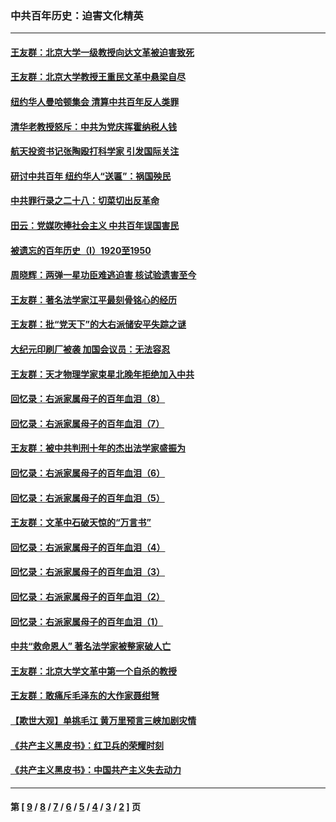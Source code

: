 ### 中共百年历史：迫害文化精英
---
#### [王友群：北京大学一级教授向达文革被迫害致死](../../pages/nf1176111/n13150966.md?09140430) 
#### [王友群：北京大学教授王重民文革中悬梁自尽](../../pages/nf1176111/n13084645.md?09140430) 
#### [纽约华人曼哈顿集会 清算中共百年反人类罪](../../pages/nf1176111/n13084157.md?09140430) 
#### [清华老教授怒斥：中共为党庆挥霍纳税人钱](../../pages/nf1176111/n13071430.md?09140430) 
#### [航天投资书记张陶殴打科学家 引发国际关注](../../pages/nf1176111/n13069132.md?09140430) 
#### [研讨中共百年 纽约华人“送匾”：祸国殃民](../../pages/nf1176111/n13057367.md?09140430) 
#### [中共罪行录之二十八：切菜切出反革命](../../pages/nf1176111/n13030600.md?09140430) 
#### [田云：党媒吹捧社会主义 中共百年误国害民](../../pages/nf1176111/n13006682.md?09140430) 
#### [被遗忘的百年历史（I）1920至1950](../../pages/nf1176111/n12986411.md?09140430) 
#### [周晓辉：两弹一星功臣难逃迫害 核试验遗害至今](../../pages/nf1176111/n12974997.md?09140430) 
#### [王友群：著名法学家江平最刻骨铭心的经历](../../pages/nf1176111/n12970787.md?09140430) 
#### [王友群：批“党天下”的大右派储安平失踪之谜](../../pages/nf1176111/n12954229.md?09140430) 
#### [大纪元印刷厂被袭 加国会议员：无法容忍](../../pages/nf1176111/n12883028.md?09140430) 
#### [王友群：天才物理学家束星北晚年拒绝加入中共](../../pages/nf1176111/n12792913.md?09140430) 
#### [回忆录：右派家属母子的百年血泪（8）](../../pages/nf1176111/n12706196.md?09140430) 
#### [回忆录：右派家属母子的百年血泪（7）](../../pages/nf1176111/n12706191.md?09140430) 
#### [王友群：被中共判刑十年的杰出法学家盛振为](../../pages/nf1176111/n12706141.md?09140430) 
#### [回忆录：右派家属母子的百年血泪（6）](../../pages/nf1176111/n12698863.md?09140430) 
#### [回忆录：右派家属母子的百年血泪（5）](../../pages/nf1176111/n12692515.md?09140430) 
#### [王友群：文革中石破天惊的“万言书”](../../pages/nf1176111/n12690994.md?09140430) 
#### [回忆录：右派家属母子的百年血泪（4）](../../pages/nf1176111/n12686410.md?09140430) 
#### [回忆录：右派家属母子的百年血泪（3）](../../pages/nf1176111/n12683820.md?09140430) 
#### [回忆录：右派家属母子的百年血泪（2）](../../pages/nf1176111/n12679738.md?09140430) 
#### [回忆录：右派家属母子的百年血泪（1）](../../pages/nf1176111/n12678112.md?09140430) 
#### [中共“救命恩人” 著名法学家被整家破人亡](../../pages/nf1176111/n12658168.md?09140430) 
#### [王友群：北京大学文革中第一个自杀的教授](../../pages/nf1176111/n12632697.md?09140430) 
#### [王友群：敢痛斥毛泽东的大作家聂绀弩](../../pages/nf1176111/n12384788.md?09140430) 
#### [【欺世大观】单挑毛江 黄万里预言三峡加剧灾情](../../pages/nf1176111/n12357101.md?09140430) 
#### [《共产主义黑皮书》：红卫兵的荣耀时刻](../../pages/nf1176111/n12190329.md?09140430) 
#### [《共产主义黑皮书》：中国共产主义失去动力](../../pages/nf1176111/n12168749.md?09140430) 

---
#### 第 [ [9](./9.md?09140430) / [8](./8.md?09140430) / [7](./7.md?09140430) / [6](./6.md?09140430) / [5](./5.md?09140430) / [4](./4.md?09140430) / [3](./3.md?09140430) / [2](./2.md?09140430) ] 页
